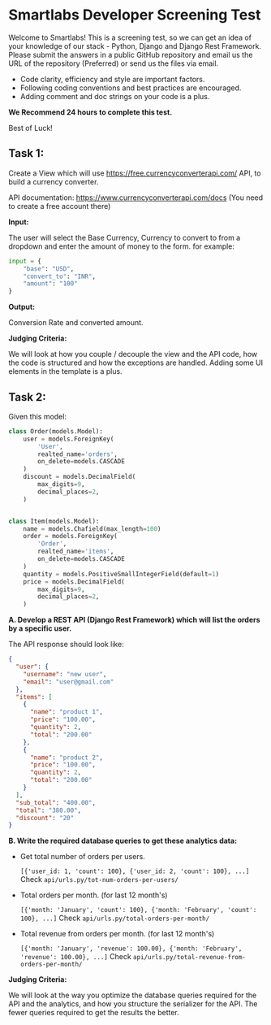 # Smartlabs Developer Screening Test

Welcome to Smartlabs! This is a screening test, so we can get an idea of your knowledge of our stack - Python, Django and Django Rest Framework.
Please submit the answers in a public GitHub repository and email us the URL of the repository (Preferred) or send us the files via email.

- Code clarity, efficiency and style are important factors.
- Following coding conventions and best practices are encouraged.
- Adding comment and doc strings on your code is a plus.

**We Recommend 24 hours to complete this test.**

Best of Luck!


## Task 1:

Create a View which will use https://free.currencyconverterapi.com/ API, to build a currency converter.

API documentation: https://www.currencyconverterapi.com/docs (You need to create a free account there)

**Input:**

The user will select the Base Currency, Currency to convert to from a dropdown and enter the amount of money to the form. for example: 

```python
input = {
    "base": "USD",
    "convert_to": "INR",
    "amount": "100"
}
```

**Output:**

Conversion Rate and converted amount.

**Judging Criteria:**

We will look at how you couple / decouple the view and the API code,
how the code is structured and how the exceptions are handled.
Adding some UI elements in the template is a plus.


## Task 2:

Given this model:

```python
class Order(models.Model):
    user = models.ForeignKey(
        'User',
        realted_name='orders',
        on_delete=models.CASCADE
    )
    discount = models.DecimalField(
        max_digits=9,
        decimal_places=2,
    )


class Item(models.Model):
    name = models.Chafield(max_length=100)
    order = models.ForeignKey(
        'Order',
        realted_name='items',
        on_delete=models.CASCADE
    )
    quantity = models.PositiveSmallIntegerField(default=1)
    price = models.DecimalField(
        max_digits=9,
        decimal_places=2,
    )
```

**A. Develop a REST API (Django Rest Framework) which will list the orders by a specific user.**
 

The API response should look like:

```json
{
  "user": {
    "username": "new user",
    "email": "user@gmail.com"
  },
  "items": [
    {
      "name": "product 1",
      "price": "100.00",
      "quantity": 2,
      "total": "200.00"
    },
    {
      "name": "product 2",
      "price": "100.00",
      "quantity": 2,
      "total": "200.00"
    }
  ],
  "sub_total": "400.00",
  "total": "380.00",
  "discount": "20"
}
```

**B. Write the required database queries to get these analytics data:**
    
- Get total number of orders per users.
  
  `[{'user_id: 1, 'count': 100}, {'user_id: 2, 'count': 100}, ...]`
  Check `api/urls.py/tot-num-orders-per-users/`

- Total orders per month. (for last 12 month's)
  
  `[{'month: 'January', 'count': 100}, {'month: 'February', 'count': 100}, ...]`
  Check `api/urls.py/total-orders-per-month/`
  
- Total revenue from orders per month. (for last 12 month's)
  
  `[{'month: 'January', 'revenue': 100.00}, {'month: 'February', 'revenue': 100.00}, ...]`
  Check `api/urls.py/total-revenue-from-orders-per-month/`
    

**Judging Criteria:**

We will look at the way you optimize the database queries required for the API and the analytics,
and how you structure the serializer for the API.
The fewer queries required to get the results the better.
